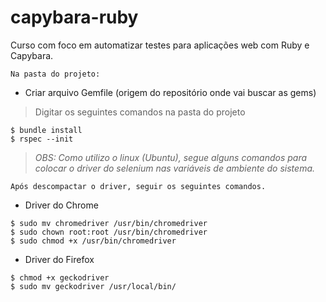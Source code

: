 # capybara-ruby

Curso com foco em automatizar testes para aplicações web com Ruby e Capybara.

```
Na pasta do projeto:
```

* Criar arquivo Gemfile (origem do repositório onde vai buscar as gems)
	

> Digitar os seguintes comandos na pasta do projeto

``` shell
$ bundle install
$ rspec --init
```

> *OBS: Como utilizo o linux (Ubuntu), segue alguns comandos para colocar o driver do selenium nas variáveis de ambiente do sistema.*

```
Após descompactar o driver, seguir os seguintes comandos.
```

- Driver do Chrome

``` shell	
$ sudo mv chromedriver /usr/bin/chromedriver
$ sudo chown root:root /usr/bin/chromedriver
$ sudo chmod +x /usr/bin/chromedriver
```

- Driver do Firefox

``` shell
$ chmod +x geckodriver
$ sudo mv geckodriver /usr/local/bin/
``` 
